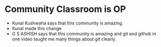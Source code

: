 # Community Classroom is OP

- Kunal Kushwaha says that this community is amazing.
- Kunal made this change
- G S ASHISH says that this community is amazing and git and github in one video taught me many things about git clearly.
